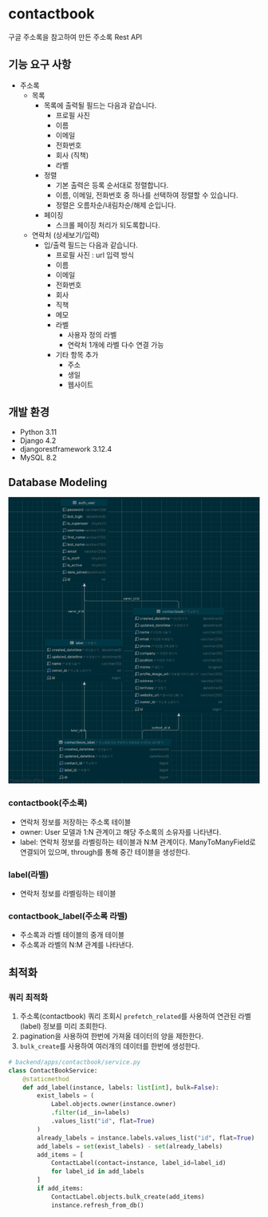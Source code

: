 # contactbook
구글 주소록을 참고하여 만든 주소록 Rest API

## 기능 요구 사항
- 주소록
  - 목록
    - 목록에 출력될 필드는 다음과 같습니다.
      - 프로필 사진
      - 이름
      - 이메일
      - 전화번호
      - 회사 (직책)
      - 라벨
    - 정렬
      - 기본 출력은 등록 순서대로 정렬합니다.
      - 이름, 이메일, 전화번호 중 하나를 선택하여 정렬할 수 있습니다.
      - 정렬은 오름차순/내림차순/해제 순입니다.
    - 페이징
      - 스크롤 페이징 처리가 되도록합니다.
  - 연락처 (상세보기/입력)
    - 입/출력 필드는 다음과 같습니다.
      - 프로필 사진 : url 입력 방식
      - 이름
      - 이메일
      - 전화번호
      - 회사
      - 직책
      - 메모
      - 라벨
        - 사용자 정의 라벨
        - 연락처 1개에 라벨 다수 연결 가능
      - 기타 항목 추가
        - 주소
        - 생일
        - 웹사이트



## 개발 환경

- Python 3.11
- Django 4.2 
- djangorestframework 3.12.4
- MySQL 8.2

## Database Modeling

![erd](docs/erd.png)

### contactbook(주소록)

- 연락처 정보를 저장하는 주소록 테이블
- owner: User 모델과 1:N 관계이고 해당 주소록의 소유자를 나타낸다.
- label: 연락처 정보를 라벨링하는 테이블과 N:M 관계이다. ManyToManyField로 연결되어 있으며, through를 통해 중간 테이블을 생성한다.

### label(라벨)

- 연락처 정보를 라벨링하는 테이블

### contactbook_label(주소록 라벨)

- 주소록과 라벨 테이블의 중개 테이블
- 주소록과 라벨의 N:M 관계를 나타낸다.

## 최적화 

### 쿼리 최적화

1. 주소록(contactbook) 쿼리 조회시 `prefetch_related`를 사용하여 연관된 라벨(label) 정보를 미리 조회한다.
2. pagination을 사용하여 한번에 가져올 데이터의 양을 제한한다.
3. `bulk_create`를 사용하여 여러개의 데이터를 한번에 생성한다.

```python
# backend/apps/contactbook/service.py
class ContactBookService:
    @staticmethod
    def add_label(instance, labels: list[int], bulk=False):
        exist_labels = (
            Label.objects.owner(instance.owner)
            .filter(id__in=labels)
            .values_list("id", flat=True)
        )
        already_labels = instance.labels.values_list("id", flat=True)
        add_labels = set(exist_labels) - set(already_labels)
        add_items = [
            ContactLabel(contact=instance, label_id=label_id)
            for label_id in add_labels
        ]
        if add_items:
            ContactLabel.objects.bulk_create(add_items)
            instance.refresh_from_db()
```